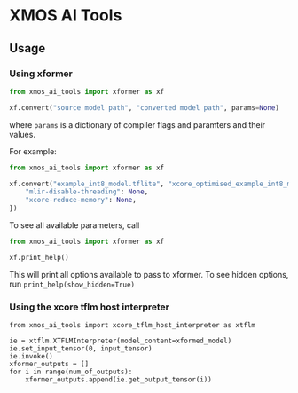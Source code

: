 # XMOS AI Tools

## Usage

### Using xformer
```python
from xmos_ai_tools import xformer as xf

xf.convert("source model path", "converted model path", params=None)
```
where `params` is a dictionary of compiler flags and paramters and their values.

For example:
```python
from xmos_ai_tools import xformer as xf

xf.convert("example_int8_model.tflite", "xcore_optimised_example_int8_model.tflite", {
    "mlir-disable-threading": None,
    "xcore-reduce-memory": None,
})
```

To see all available parameters, call
```python
from xmos_ai_tools import xformer as xf

xf.print_help()
```
This will print all options available to pass to xformer. To see hidden options, run `print_help(show_hidden=True)`


### Using the xcore tflm host interpreter
```
from xmos_ai_tools import xcore_tflm_host_interpreter as xtflm

ie = xtflm.XTFLMInterpreter(model_content=xformed_model)
ie.set_input_tensor(0, input_tensor)
ie.invoke()
xformer_outputs = []
for i in range(num_of_outputs):
    xformer_outputs.append(ie.get_output_tensor(i))
```
